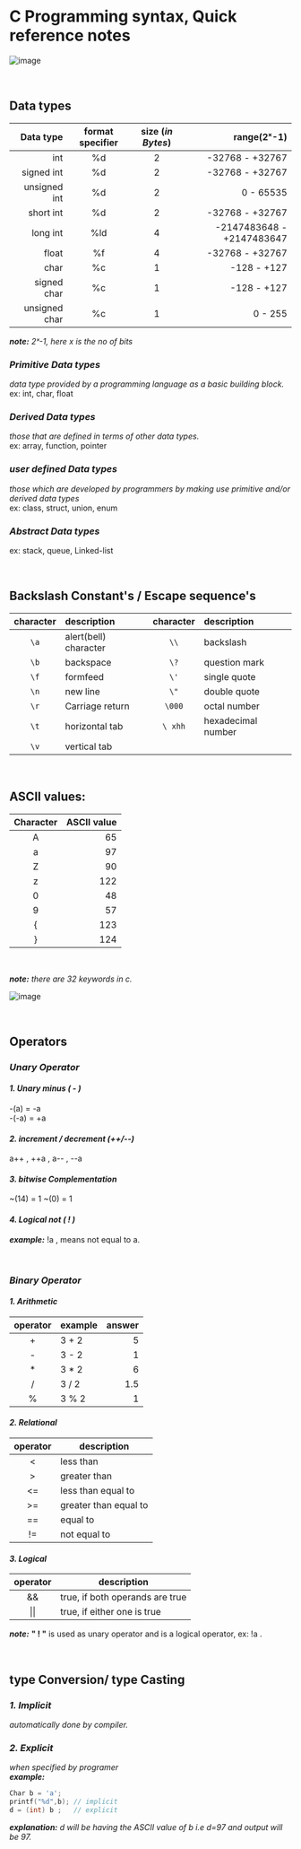 # C Programming syntax, Quick reference notes 

![image](https://user-images.githubusercontent.com/63545175/149996833-a732faeb-993a-4924-b03f-dd16d090e57d.png)


&nbsp;

## Data types

| Data type | format specifier | size (_in Bytes_) | range(2ˣ-1)  |
| ---:      |   :---:          | :---:             |          ---:|
|int        | %d               | 2                 | -32768  -  +32767|
|signed int | %d               | 2                 | -32768  -  +32767|
|unsigned int | %d             | 2                 | 0  -  65535|
|short int  | %d               | 2                 | -32768  -  +32767|
|long int   | %ld              | 4                 | -2147483648  -  +2147483647|
|float      | %f               | 4                 | -32768  -  +32767|
|char       | %c               | 1                 | -128  -  +127|
|signed char| %c               | 1                 | -128  -  +127|
|unsigned char| %c             | 1                 | 0  -  255|

_**note:** 2ˣ-1, here x is the no of bits_ 

### ***Primitive Data types***
*data type provided by a programming language as a basic building block.*
<br/>ex: int, char, float

### ***Derived Data types***
*those that are defined in terms of other data types.*
<br/>ex: array, function, pointer

### ***user defined Data types***
*those which are developed by programmers by making use primitive and/or derived data types*
<br/>ex: class, struct, union, enum

### ***Abstract Data types***
ex: stack, queue, Linked-list


&nbsp;

## Backslash Constant's / Escape sequence's
| character | description           | character | description           | 
|:---:      |                   :---| :---:     |                   :---|
| ```\a```        | alert(bell) character | ```\\```        | backslash             |
| ```\b```        | backspace             | ```\?```        | question mark         |
| ```\f```        | formfeed              | ```\'```        | single quote          |
| ```\n```        | new line              | ```\"```        | double quote          |
| ```\r```        | Carriage return       | ```\000```      | octal number          |
| ```\t```        | horizontal tab        | ```\ xhh```     | hexadecimal number    |
| ```\v```        | vertical tab          |           |                       |


&nbsp;

## ASCII values:
| Character | ASCII value|
| :---:     |  ---:      |
|A | 65|
|a | 97|
|Z | 90|
|z | 122|
|0 | 48|
|9 | 57|
|{ | 123|
|} |124|


&nbsp;

_***note:*** there are 32 keywords in c._

![image](https://user-images.githubusercontent.com/63545175/150015309-3713a1bd-9372-46e2-8952-91ac5f7d9bc8.png)


&nbsp;

## Operators

### ***Unary Operator***
#### ***1. Unary minus ( - )***
-(a)  = -a
<br/>-(-a) = +a

#### ***2. increment / decrement (++/--)***
a++ , ++a , a-- , --a

#### ***3. bitwise Complementation***
~(14)  = 1
~(0)   = 1

#### ***4. Logical not ( ! )***
***example:***  !a , means not equal to a. 


&nbsp;

### ***Binary Operator***

#### ***1. Arithmetic***
| operator | example | answer |
| :---:    |---------|    ---:|
| + | 3 + 2 | 5 |
| - | 3 - 2 | 1 |
| \* | 3 * 2 | 6 |
| / | 3 / 2 | 1.5 |
| % | 3 % 2 | 1 |

#### ***2. Relational***
| operator | description |
| :---:    |-------------|
| < | less than |
| > | greater than |
| <= | less than equal to |
| >= | greater than equal to |
| == | equal to |
| != | not equal to |

#### ***3. Logical***
| operator | description |
| :---:    |-------------|
| && | true, if both operands are true|
| \|\| | true, if either one is true|

***note:***  **" ! "**  is used as unary operator and is a logical operator, ex: !a  .


&nbsp;

## type Conversion/ type Casting
### ***1. Implicit***
*automatically done by compiler.*

### ***2. Explicit***
*when specified by programer*
<br/>***example:***
```C
Char b = 'a';
printf("%d",b); // implicit
d = (int) b ;   // explicit
```
***explanation:*** _d will be having the ASCII value of b i.e d=97 and output will be 97._


&nbsp;


